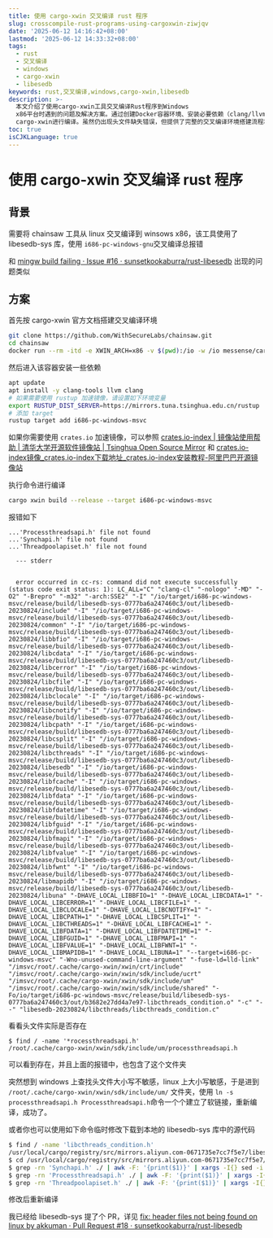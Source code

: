 ```yaml
---
title: 使用 cargo-xwin 交叉编译 rust 程序
slug: crosscompile-rust-programs-using-cargoxwin-ziwjqv
date: '2025-06-12 14:16:42+08:00'
lastmod: '2025-06-12 14:33:32+08:00'
tags:
  - rust
  - 交叉编译
  - windows
  - cargo-xwin
  - libesedb
keywords: rust,交叉编译,windows,cargo-xwin,libesedb
description: >-
  本文介绍了使用cargo-xwin工具交叉编译Rust程序到Windows
  x86平台时遇到的问题及解决方案。通过创建Docker容器环境、安装必要依赖（clang/llvm）、配置Rust国内镜像源，最终使用
  cargo-xwin进行编译。虽然仍出现头文件缺失错误，但提供了完整的交叉编译环境搭建流程和调试以及最终解决方案。
toc: true
isCJKLanguage: true
---
```




# 使用 cargo-xwin 交叉编译 rust 程序

## 背景

需要将 chainsaw 工具从 linux 交叉编译到 winsows x86，该工具使用了 libesedb-sys 库，使用 `i686-pc-windows-gnu`​ 交叉编译总报错

和 [mingw build failing · Issue #16 · sunsetkookaburra/rust-libesedb](https://github.com/sunsetkookaburra/rust-libesedb/issues/16) 出现的问题类似

## 方案

首先按 cargo-xwin 官方文档搭建交叉编译环境

```bash
git clone https://github.com/WithSecureLabs/chainsaw.git
cd chainsaw
docker run --rm -itd -e XWIN_ARCH=x86 -v $(pwd):/io -w /io messense/cargo-xwin:sha-05c8e72 bash
```

然后进入该容器安装一些依赖

```bash
apt update
apt install -y clang-tools llvm clang
# 如果需要使用 rustup 加速镜像，请设置如下环境变量
export RUSTUP_DIST_SERVER=https://mirrors.tuna.tsinghua.edu.cn/rustup
# 添加 target
rustup target add i686-pc-windows-msvc
```

如果你需要使用 `crates.io`​ 加速镜像，可以参照 [crates.io-index | 镜像站使用帮助 | 清华大学开源软件镜像站 | Tsinghua Open Source Mirror](https://mirrors.tuna.tsinghua.edu.cn/help/crates.io-index/) 和 [crates.io-index镜像_crates.io-index下载地址_crates.io-index安装教程-阿里巴巴开源镜像站](https://developer.aliyun.com/mirror/crates.io-index?spm=a2c6h.13651102.0.0.13641b11zEIlVa&file=crates.io-index)

执行命令进行编译

```bash
cargo xwin build --release --target i686-pc-windows-msvc
```

报错如下

```plaintext
...'Processthreadsapi.h' file not found
...'Synchapi.h' file not found
...'Threadpoolapiset.h' file not found

  --- stderr


  error occurred in cc-rs: command did not execute successfully (status code exit status: 1): LC_ALL="C" "clang-cl" "-nologo" "-MD" "-O2" "-Brepro" "-m32" "-arch:SSE2" "-I" "/io/target/i686-pc-windows-msvc/release/build/libesedb-sys-0777ba6a247460c3/out/libesedb-20230824/include" "-I" "/io/target/i686-pc-windows-msvc/release/build/libesedb-sys-0777ba6a247460c3/out/libesedb-20230824/common" "-I" "/io/target/i686-pc-windows-msvc/release/build/libesedb-sys-0777ba6a247460c3/out/libesedb-20230824/libbfio" "-I" "/io/target/i686-pc-windows-msvc/release/build/libesedb-sys-0777ba6a247460c3/out/libesedb-20230824/libcdata" "-I" "/io/target/i686-pc-windows-msvc/release/build/libesedb-sys-0777ba6a247460c3/out/libesedb-20230824/libcerror" "-I" "/io/target/i686-pc-windows-msvc/release/build/libesedb-sys-0777ba6a247460c3/out/libesedb-20230824/libcfile" "-I" "/io/target/i686-pc-windows-msvc/release/build/libesedb-sys-0777ba6a247460c3/out/libesedb-20230824/libclocale" "-I" "/io/target/i686-pc-windows-msvc/release/build/libesedb-sys-0777ba6a247460c3/out/libesedb-20230824/libcnotify" "-I" "/io/target/i686-pc-windows-msvc/release/build/libesedb-sys-0777ba6a247460c3/out/libesedb-20230824/libcpath" "-I" "/io/target/i686-pc-windows-msvc/release/build/libesedb-sys-0777ba6a247460c3/out/libesedb-20230824/libcsplit" "-I" "/io/target/i686-pc-windows-msvc/release/build/libesedb-sys-0777ba6a247460c3/out/libesedb-20230824/libcthreads" "-I" "/io/target/i686-pc-windows-msvc/release/build/libesedb-sys-0777ba6a247460c3/out/libesedb-20230824/libesedb" "-I" "/io/target/i686-pc-windows-msvc/release/build/libesedb-sys-0777ba6a247460c3/out/libesedb-20230824/libfcache" "-I" "/io/target/i686-pc-windows-msvc/release/build/libesedb-sys-0777ba6a247460c3/out/libesedb-20230824/libfdata" "-I" "/io/target/i686-pc-windows-msvc/release/build/libesedb-sys-0777ba6a247460c3/out/libesedb-20230824/libfdatetime" "-I" "/io/target/i686-pc-windows-msvc/release/build/libesedb-sys-0777ba6a247460c3/out/libesedb-20230824/libfguid" "-I" "/io/target/i686-pc-windows-msvc/release/build/libesedb-sys-0777ba6a247460c3/out/libesedb-20230824/libfmapi" "-I" "/io/target/i686-pc-windows-msvc/release/build/libesedb-sys-0777ba6a247460c3/out/libesedb-20230824/libfvalue" "-I" "/io/target/i686-pc-windows-msvc/release/build/libesedb-sys-0777ba6a247460c3/out/libesedb-20230824/libfwnt" "-I" "/io/target/i686-pc-windows-msvc/release/build/libesedb-sys-0777ba6a247460c3/out/libesedb-20230824/libmapidb" "-I" "/io/target/i686-pc-windows-msvc/release/build/libesedb-sys-0777ba6a247460c3/out/libesedb-20230824/libuna" "-DHAVE_LOCAL_LIBBFIO=1" "-DHAVE_LOCAL_LIBCDATA=1" "-DHAVE_LOCAL_LIBCERROR=1" "-DHAVE_LOCAL_LIBCFILE=1" "-DHAVE_LOCAL_LIBCLOCALE=1" "-DHAVE_LOCAL_LIBCNOTIFY=1" "-DHAVE_LOCAL_LIBCPATH=1" "-DHAVE_LOCAL_LIBCSPLIT=1" "-DHAVE_LOCAL_LIBCTHREADS=1" "-DHAVE_LOCAL_LIBFCACHE=1" "-DHAVE_LOCAL_LIBFDATA=1" "-DHAVE_LOCAL_LIBFDATETIME=1" "-DHAVE_LOCAL_LIBFGUID=1" "-DHAVE_LOCAL_LIBFMAPI=1" "-DHAVE_LOCAL_LIBFVALUE=1" "-DHAVE_LOCAL_LIBFWNT=1" "-DHAVE_LOCAL_LIBMAPIDB=1" "-DHAVE_LOCAL_LIBUNA=1" "--target=i686-pc-windows-msvc" "-Wno-unused-command-line-argument" "-fuse-ld=lld-link" "/imsvc/root/.cache/cargo-xwin/xwin/crt/include" "/imsvc/root/.cache/cargo-xwin/xwin/sdk/include/ucrt" "/imsvc/root/.cache/cargo-xwin/xwin/sdk/include/um" "/imsvc/root/.cache/cargo-xwin/xwin/sdk/include/shared" "-Fo/io/target/i686-pc-windows-msvc/release/build/libesedb-sys-0777ba6a247460c3/out/b3682e27dd4a7e97-libcthreads_condition.o" "-c" "--" "libesedb-20230824/libcthreads/libcthreads_condition.c"

```

看看头文件实际是否存在

```plaintext
$ find / -name '*rocessthreadsapi.h'
/root/.cache/cargo-xwin/xwin/sdk/include/um/processthreadsapi.h
```

可以看到存在，并且上面的报错中，也包含了这个文件夹

突然想到 windows 上查找头文件大小写不敏感，linux 上大小写敏感，于是进到 `/root/.cache/cargo-xwin/xwin/sdk/include/um/`​ 文件夹，使用 `ln -s processthreadsapi.h Processthreadsapi.h`​ 命令一个个建立了软链接，重新编译，成功了。

或者你也可以使用如下命令临时修改下载到本地的 libesedb-sys 库中的源代码

```bash
$ find / -name 'libcthreads_condition.h'
/usr/local/cargo/registry/src/mirrors.aliyun.com-0671735e7cc7f5e7/libesedb-sys-0.2.0/libesedb-20230824/libcthreads/libcthreads_condition.h
$ cd /usr/local/cargo/registry/src/mirrors.aliyun.com-0671735e7cc7f5e7/libesedb-sys-0.2.0/libesedb-20230824
$ grep -rn 'Synchapi.h' ./ | awk -F: '{print($1)}' | xargs -I{} sed -i 's|Synchapi.h|Synchapi.h|g' {}
$ grep -rn 'Processthreadsapi.h' ./ | awk -F: '{print($1)}' | xargs -I{} sed -i 's|Processthreadsapi.h|processthreadsapi.h|g' {}
$ grep -rn 'Threadpoolapiset.h' ./ | awk -F: '{print($1)}' | xargs -I{} sed -i 's|Threadpoolapiset.h|threadpoolapiset.h|g' {}
```

修改后重新编译

我已经给 libesedb-sys 提了个 PR，详见 [fix: header files not being found on linux by akkuman · Pull Request #18 · sunsetkookaburra/rust-libesedb](https://github.com/sunsetkookaburra/rust-libesedb/pull/18)
